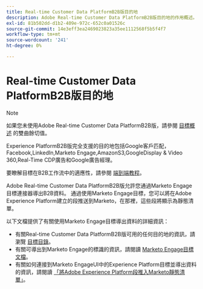 ```yaml
---
title: Real-time Customer Data PlatformB2B版目的地
description: Adobe Real-time Customer Data PlatformB2B版目的地的作用概述。
exl-id: 81b502dd-d1b2-409e-972c-652c0a01526c
source-git-commit: 14e3eff3ea2469023823a35ee1112568f5b5f4f7
workflow-type: tm+mt
source-wordcount: '241'
ht-degree: 0%

---
```


# Real-time Customer Data PlatformB2B版目的地

>[!NOTE]
>
>如果您未使用Adobe Real-time Customer Data PlatformB2B版，請參閱 [目標概述](../../destinations/home.md) 的雙曲餘切值。

Experience PlatformB2B版完全支援的目的地包括Google客戶匹配，Facebook,LinkedIn,Marketo Engage,AmazonS3,GoogleDisplay &amp; Video 360,Real-Time CDP廣告和Google廣告經理。

要瞭解目標在B2B工作流中的適應性，請參閱 [端到端教程](../b2b-tutorial.md#activate-your-evaluated-data-to-a-destination)。

Adobe Real-time Customer Data PlatformB2B版允許您通過Marketo Engage目標連接器導出B2B資料。 通過使用Marketo Engage目標，您可以將在Adobe Experience Platform建立的段推送到Marketo，在那裡，這些段將顯示為靜態清單。

以下文檔提供了有關使用Marketo Engage目標導出資料的詳細資訊：

- 有關Real-time Customer Data PlatformB2B版可用的任何目的地的資訊，請瀏覽 [目標目錄](../../destinations/catalog/overview.md)。
- 有關可導出到Marketo Engage的標識的資訊，請閱讀 [Marketo Engage目標文檔](../../destinations/catalog/adobe/marketo-engage.md)。
- 有關如何連接到Marketo EngageUI中的Experience Platform目標並導出資料的資訊，請閱讀 [「將Adobe Experience Platform段推入Marketo靜態清單」](https://experienceleague.adobe.com/docs/marketo/using/product-docs/core-marketo-concepts/smart-lists-and-static-lists/static-lists/push-an-adobe-experience-platform-segment-to-a-marketo-static-list.html?lang=en)。
